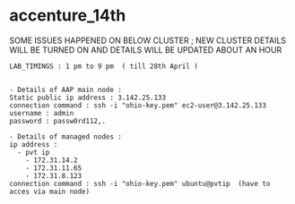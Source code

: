 # accenture_14th


SOME ISSUES HAPPENED ON BELOW CLUSTER ; NEW CLUSTER DETAILS WILL BE TURNED ON AND DETAILS WILL BE UPDATED ABOUT AN HOUR


```
LAB_TIMINGS : 1 pm to 9 pm  ( till 28th April )


- Details of AAP main node :
Static public ip address : 3.142.25.133
connection command : ssh -i "ohio-key.pem" ec2-user@3.142.25.133
username : admin
password : passw0rd112,.

- Details of managed nodes :
ip address :
  - pvt ip
    - 172.31.14.2
    - 172.31.11.65
    - 172.31.8.123
connection command : ssh -i "ohio-key.pem" ubuntu@pvtip  (have to acces via main node)


```
